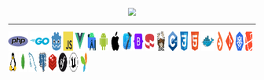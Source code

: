 <div id="header" align="center">
  <p><a href="https://nozhove.com" target="_blank"><img src="https://nozhove.com/nozhove_pixel.png" width="150"/></a></p>
</div>

---
<div>
  <img src="https://github.com/devicons/devicon/blob/master/icons/php/php-original.svg" title="PHP" **alt="PHP" width="40" height="40"/>
  <img src="https://github.com/devicons/devicon/blob/master/icons/go/go-original-wordmark.svg" title="GO" **alt="GO" width="40" height="40"/>
  <img src="https://github.com/devicons/devicon/blob/master/icons/godot/godot-original.svg" title="Godot" **alt="Godot" width="20" height="40"/>
  <img src="https://github.com/devicons/devicon/blob/master/icons/javascript/javascript-original.svg" title="JS" **alt="JS" width="20" height="40"/>
  <img src="https://github.com/devicons/devicon/blob/master/icons/vuejs/vuejs-original.svg" title="Vue" **alt="Vue" width="20" height="40"/>
  <img src="https://github.com/devicons/devicon/blob/master/icons/androidstudio/androidstudio-original.svg" title="Android Studio" **alt="Android Studio" width="20" height="40"/>
  <img src="https://github.com/devicons/devicon/blob/master/icons/android/android-original.svg" title="Android" **alt="Android" width="20" height="40"/>
  <img src="https://github.com/devicons/devicon/blob/master/icons/apple/apple-original.svg" title="Apple" **alt="Apple" width="20" height="40"/>
  <img src="https://github.com/devicons/devicon/blob/master/icons/xcode/xcode-original.svg" title="Xcode" **alt="Xcode" width="20" height="40"/>
  <img src="https://github.com/devicons/devicon/blob/master/icons/bootstrap/bootstrap-original.svg" title="Bootstrap" **alt="Bootstrap" width="20" height="40"/>
  <img src="https://github.com/devicons/devicon/blob/master/icons/cakephp/cakephp-original.svg" title="CakePhp" **alt="CakePhp" width="18" height="40"/>
  <img src="https://github.com/devicons/devicon/blob/master/icons/composer/composer-original.svg" title="Composer" **alt="Composer" width="20" height="40"/>
  <img src="https://github.com/devicons/devicon/blob/master/icons/cplusplus/cplusplus-original.svg" title="C++" **alt="C++" width="20" height="40"/>
  <img src="https://github.com/devicons/devicon/blob/master/icons/css3/css3-original.svg" title="Xcode" **alt="Xcode" width="18" height="40"/>
  <img src="https://github.com/devicons/devicon/blob/master/icons/html5/html5-original.svg" title="HTML5" **alt="HTML5" width="18" height="40"/>
  <img src="https://github.com/devicons/devicon/blob/master/icons/docker/docker-original.svg" title="Docker" **alt="Docker" width="26" height="40"/>
  <img src="https://github.com/devicons/devicon/blob/master/icons/doctrine/doctrine-original.svg" title="Doctrine" **alt="Doctrine" width="16" height="40"/>
  <img src="https://github.com/devicons/devicon/blob/master/icons/git/git-original.svg" title="Git" **alt="Git" width="16" height="40"/>  
  <img src="https://github.com/devicons/devicon/blob/master/icons/kubernetes/kubernetes-plain.svg" title="Kubernetes" **alt="Kubernetes" width="16" height="40"/>
  <img src="https://github.com/devicons/devicon/blob/master/icons/laravel/laravel-plain.svg" title="Laravel" **alt="Laravel" width="14" height="40"/>
  <img src="https://github.com/devicons/devicon/blob/master/icons/linux/linux-original.svg" title="Linux" **alt="Linux" width="18" height="40"/>
  <img src="https://github.com/devicons/devicon/blob/master/icons/mongodb/mongodb-original.svg" title="MongoDB" **alt="MongoDB" width="16" height="40"/>
  <img src="https://github.com/devicons/devicon/blob/master/icons/mysql/mysql-original.svg" title="MySql" **alt="MySql" width="16" height="40"/>
  <img src="https://github.com/devicons/devicon/blob/master/icons/postgresql/postgresql-original.svg" title="PostgreSql" **alt="PostgreSql" width="16" height="40"/>
  <img src="https://github.com/devicons/devicon/blob/master/icons/redis/redis-original.svg" title="Redis" **alt="Redis" width="16" height="40"/>
  <img src="https://github.com/devicons/devicon/blob/master/icons/symfony/symfony-original.svg" title="Symfony" **alt="Symfony" width="18" height="40"/>
  <img src="https://github.com/devicons/devicon/blob/master/icons/unrealengine/unrealengine-original.svg" title="Unreal Engine" **alt="Unreal Engine" width="18" height="40"/>
  <img src="https://github.com/devicons/devicon/blob/master/icons/yii/yii-original.svg" title="Yii" **alt="Yii" width="16" height="40"/>
</div>
